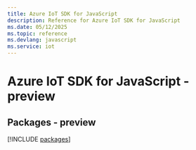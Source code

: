 ```yaml
---
title: Azure IoT SDK for JavaScript
description: Reference for Azure IoT SDK for JavaScript
ms.date: 05/12/2025
ms.topic: reference
ms.devlang: javascript
ms.service: iot
---
```

# Azure IoT SDK for JavaScript - preview
## Packages - preview
[!INCLUDE [packages](iot-index.md)]